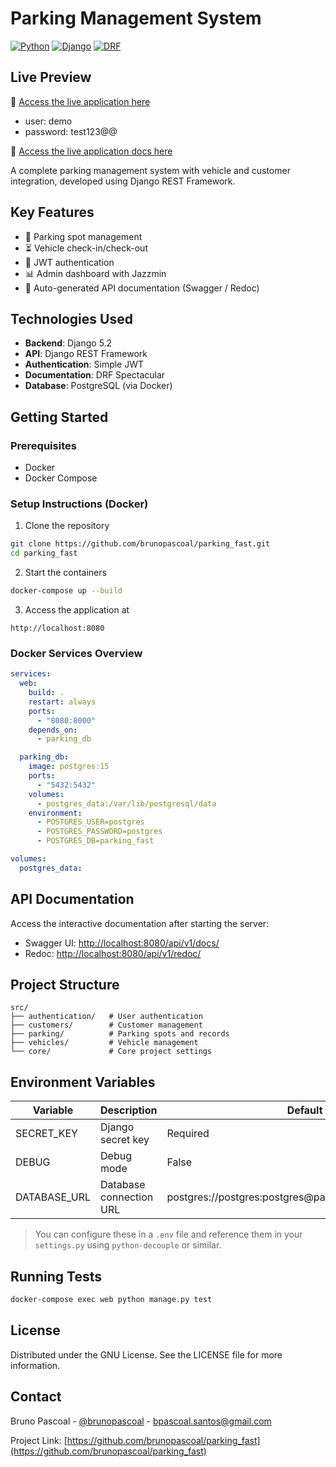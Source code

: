 # Parking Management System

[![Python](https://img.shields.io/badge/Python-3.10%2B-blue)](https://www.python.org/)
[![Django](https://img.shields.io/badge/Django-4.2-brightgreen)](https://www.djangoproject.com/)
[![DRF](https://img.shields.io/badge/Django_REST_Framework-3.14-red)](https://www.django-rest-framework.org/)

## Live Preview

🔗 [Access the live application here](https://parking.brunopascoal.tech/) 
- user: demo
- password: test123@@

  
🔗 [Access the live application docs here]([https://parking.brunopascoal.tech/)




A complete parking management system with vehicle and customer integration, developed using Django REST Framework.

## Key Features

- 🚗 Parking spot management
- ⏳ Vehicle check-in/check-out
- 🔐 JWT authentication
- 📊 Admin dashboard with Jazzmin
- 📄 Auto-generated API documentation (Swagger / Redoc)

## Technologies Used

- **Backend**: Django 5.2
- **API**: Django REST Framework
- **Authentication**: Simple JWT
- **Documentation**: DRF Spectacular
- **Database**: PostgreSQL (via Docker)

## Getting Started

### Prerequisites

- Docker
- Docker Compose

### Setup Instructions (Docker)

1. Clone the repository

```bash
git clone https://github.com/brunopascoal/parking_fast.git
cd parking_fast
```

2. Start the containers

```bash
docker-compose up --build
```

3. Access the application at

```
http://localhost:8080
```

### Docker Services Overview

```yaml
services:
  web:
    build: .
    restart: always
    ports:
      - "8080:8000"
    depends_on:
      - parking_db

  parking_db:
    image: postgres:15
    ports:
      - "5432:5432"
    volumes:
      - postgres_data:/var/lib/postgresql/data
    environment:
      - POSTGRES_USER=postgres
      - POSTGRES_PASSWORD=postgres
      - POSTGRES_DB=parking_fast

volumes:
  postgres_data:
```

## API Documentation

Access the interactive documentation after starting the server:

- Swagger UI: [http://localhost:8080/api/v1/docs/](http://localhost:8080/api/v1/docs/)
- Redoc: [http://localhost:8080/api/v1/redoc/](http://localhost:8080/api/v1/redoc/)

## Project Structure

```
src/
├── authentication/   # User authentication
├── customers/        # Customer management
├── parking/          # Parking spots and records
├── vehicles/         # Vehicle management
└── core/             # Core project settings
```

## Environment Variables

| Variable     | Description             | Default Value                                                   |
| ------------ | ----------------------- | --------------------------------------------------------------- |
| SECRET_KEY   | Django secret key       | Required                                                        |
| DEBUG        | Debug mode              | False                                                           |
| DATABASE_URL | Database connection URL | postgres\://postgres\:postgres\@parking_db:5432/parking_service |

> You can configure these in a `.env` file and reference them in your `settings.py` using `python-decouple` or similar.

## Running Tests

```bash
docker-compose exec web python manage.py test
```

## License

Distributed under the GNU License. See the LICENSE file for more information.

## Contact

Bruno Pascoal - [@brunopascoal](https://github.com/brunopascoal) - [bpascoal.santos@gmail.com](mailto:bpascoal.santos@gmail.com)

Project Link: [https://github.com/brunopascoal/parking_fast](https://github.com/brunopascoal/parking_fast)
